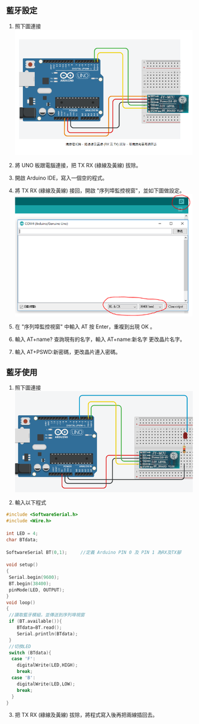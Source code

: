 ## 藍牙設定

1. 照下圖連接<br>
![1.png](1.png)

2. 將 UNO 板跟電腦連接，把 TX RX (綠線及黃線) 拔除。

3. 開啟 Arduino IDE，寫入一個空的程式。

4. 將 TX RX (綠線及黃線) 接回，開啟 "序列埠監控視窗"，並如下圖做設定。<br>
![1-1.png](1-1.png)

5. 在 "序列埠監控視窗" 中輸入 AT 按 Enter，重複到出現  OK 。

6. 輸入 AT+name? 查詢現有的名字，輸入 AT+name:新名字 更改晶片名字。

7. 輸入 AT+PSWD:新密碼，更改晶片連入密碼。

## 藍牙使用

1. 照下圖連接<br>
![2.png](2.png)

2. 輸入以下程式<br>

```C
#include <SoftwareSerial.h>
#include <Wire.h>

int LED = 4;
char BTdata;

SoftwareSerial BT(0,1);     //定義 Arduino PIN 0 及 PIN 1 為RX及TX腳

void setup()
{
 Serial.begin(9600);
 BT.begin(38400);
 pinMode(LED, OUTPUT);  
}
void loop()
{
 //讀取藍牙模組，並傳送到序列埠視窗
 if (BT.available()){
    BTdata=BT.read();
    Serial.println(BTdata);  
 }
 //切換LED
 switch (BTdata){ 
  case 'F':
    digitalWrite(LED,HIGH);
    break;
  case 'B':
    digitalWrite(LED,LOW);
    break;
  }
}
```

3. 把 TX RX (綠線及黃線) 拔除，將程式寫入後再把兩線插回去。

